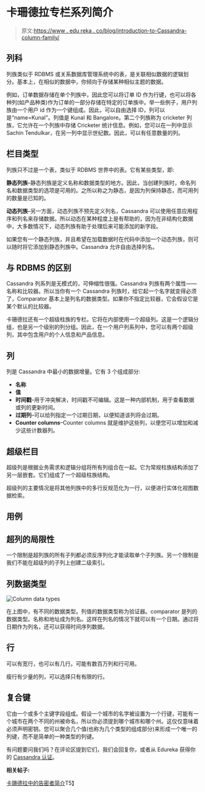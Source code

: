 # 卡珊德拉专栏系列简介

> 原文:[https://www . edu reka . co/blog/introduction-to-Cassandra-column-family/](https://www.edureka.co/blog/introduction-to-cassandra-column-family/)

## **列科**

列族类似于 RDBMS 或关系数据库管理系统中的表，是关联相似数据的逻辑划分。基本上，在相似的数据中，你倾向于存储某种相似主题的数据。

例如，订单数据存储在单个列族中，因此您可以将订单 ID 作为行键，也可以将各种列(如产品种类)作为订单的一部分存储在特定的订单族中。举一些例子，用户列族由一个用户 id 作为一个键组成。因此，可以自由选择 ID，列可以是“name=Kunal”。列值是 Kunal 和 Bangalore。第二个列族称为 cricketer 列族，它允许在一个列族中存储 Cricketer 统计信息。例如，您可以在一列中显示 Sachin Tendulkar，在另一列中显示世纪数。因此，可以有任意数量的列。

## **栏目类型**

列族只不过是一个表，类似于 RDBMS 世界中的表。它有某些类型，即:

**静态列族**–静态列族是定义名称和数据类型的地方。因此，当创建列族时，命名列名和数据类型的选项是可用的。之所以称之为静态，是因为列保持静态，而可用列的数量是已知的。

**动态列族**–另一方面，动态列族不预先定义列名，Cassandra 可以使用任意应用程序和列名来存储数据。所以动态在某种程度上是有帮助的，因为在非结构化数据中，大多数情况下，动态列族有助于处理后来可能添加的新字段。

如果您有一个静态列族，并且希望在加载数据时在代码中添加一个动态列族，则可以随时将它添加到静态列族中。Cassandra 允许自由选择列名。

## **与 RDBMS 的区别**

Cassandra 列系列是无模式的，可伸缩性很强。Cassandra 列族有两个属性——名称和比较器。所以当你有一个 Cassandra 列族时，给它起一个名字就变得必须了，Comparator 基本上是列名的数据类型。如果你不指定比较器，它会假设它是某个默认的比较器。

卡珊德拉还有一个超级柱族的专栏。它将在内部使用一个超级列。这是一个逻辑分组，也是另一个级别的列分组。因此，在一个用户列系列中，您可以有两个超级列，其中包含用户的个人信息和产品信息。

## **列**

列是 Cassandra 中最小的数据增量。它有 3 个组成部分:

*   **名称**
*   **值**
*   **时间戳**–用于冲突解决，时间戳不可编辑。这是一种内部机制，用于查看数据或列的更新时间。
*   **过期列**–可以给列指定一个过期日期，以便知道该列将会过期。
*   **Counter columns**–Counter columns 就是维护这些列，以便您可以增加和减少这些计数器列。

## **超级栏目**

超级列是根据业务需求和逻辑分组将所有列组合在一起。它为常规柱族结构添加了另一层嵌套。它们组成了一个超级柱族结构。

超级列的主要情况是将其他列族中的多行反规范化为一行，以便进行实体化视图数据检索。

## **用例**

## **超列的局限性**

一个限制是超列族的所有子列都必须反序列化才能读取单个子列族。另一个限制是我们不能在超级列的子列上创建二级索引。

## **列数据类型**

![Column data types](../Images/4d7d6ccbc8d2b6018b8674a44e33b18f.png "Column data types")

在上图中，有不同的数据类型。列值的数据类型称为验证器。comparator 是列的数据类型。名称和地址成为列名。这样在列名的情况下就可以有一个日期。通过将日期作为列名，还可以获得时间序列数据。

## **行**

可以有宽行，也可以有几行。可能有数百万列和行可用。

瘦行有少量的列，可以选择只有有限的行。

## **复合键**

它由一个或多个主键字段组成。假设一个城市的名字被设置为一个行键，可能有一个城市在两个不同的州被命名，所以你必须提到哪个城市和哪个州。这仅仅意味着必须声明密钥。您可以聚合几个值(也称为几个类型的组成部分)来形成一个唯一的列键，而不是简单的一种类型的列键。

有问题要问我们吗？在评论区提到它们，我们会回复你，或者从 Edureka 获得你的 [Cassandra 认证](https://www.edureka.co/cassandra)。

**相关帖子:**

[卡珊德拉中的告密者简介](https://www.edureka.co/blog/introduction-to-snitches-in-cassandra/)T5】